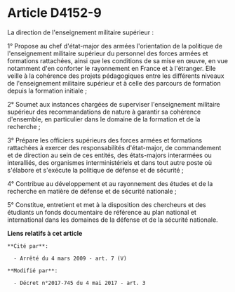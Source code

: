 # Article D4152-9

La direction de l'enseignement militaire supérieur :

1° Propose au chef d'état-major des armées l'orientation de la politique de l'enseignement militaire supérieur du personnel
des forces armées et formations rattachées, ainsi que les conditions de sa mise en œuvre, en vue notamment d'en conforter le
rayonnement en France et à l'étranger. Elle veille à la cohérence des projets pédagogiques entre les différents niveaux de
l'enseignement militaire supérieur et à celle des parcours de formation depuis la formation initiale ;

2° Soumet aux instances chargées de superviser l'enseignement militaire supérieur des recommandations de nature à garantir sa
cohérence d'ensemble, en particulier dans le domaine de la formation et de la recherche ;

3° Prépare les officiers supérieurs des forces armées et formations rattachées à exercer des responsabilités d'état-major, de
commandement et de direction au sein de ces entités, des états-majors interarmées ou interalliés, des organismes
interministériels et dans tout autre poste où s'élabore et s'exécute la politique de défense et de sécurité ;

4° Contribue au développement et au rayonnement des études et de la recherche en matière de défense et de sécurité
nationale ;

5° Constitue, entretient et met à la disposition des chercheurs et des étudiants un fonds documentaire de référence au plan
national et international dans les domaines de la défense et de la sécurité nationale.

**Liens relatifs à cet article**

	**Cité par**:

	  - Arrêté du 4 mars 2009 - art. 7 (V)

	**Modifié par**:

	  - Décret n°2017-745 du 4 mai 2017 - art. 3

